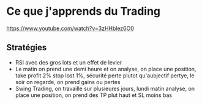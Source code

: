 # Ce que j'apprends du Trading

https://www.youtube.com/watch?v=3zHHblez6O0

## Stratégies

- RSI avec des gros lots et un effet de levier
- Le matin on prend une demi heure et on analyse, on place une position, take profit 2% stop lost 1%, sécurité perte plutot qu'aubjectif pertye, le soir on regarde, on prend gains ou pertes
- Swing Trading, on travaille sur plusieures jours, lundi matin analyse, on place une position, on prend des TP plut haut et SL moins bas
